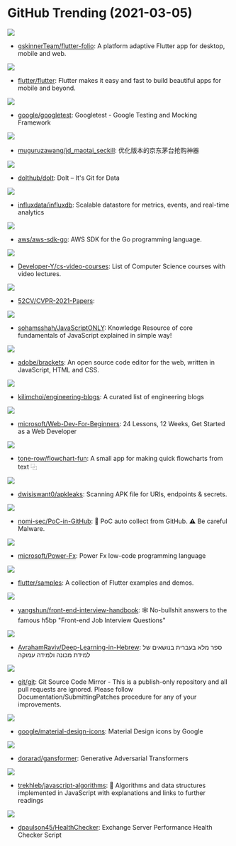 # GitHub Trending (2021-03-05)

![](https://img.shields.io/badge/Dart-New%20289-green?style=flat-square&logo=appveyor)
- [gskinnerTeam/flutter-folio](https://github.com/gskinnerTeam/flutter-folio): A platform adaptive Flutter app for desktop, mobile and web.

![](https://img.shields.io/badge/Dart-New%20329-green?style=flat-square&logo=appveyor)
- [flutter/flutter](https://github.com/flutter/flutter): Flutter makes it easy and fast to build beautiful apps for mobile and beyond.

![](https://img.shields.io/badge/C%2B%2B-New%2087-green?style=flat-square&logo=appveyor)
- [google/googletest](https://github.com/google/googletest): Googletest - Google Testing and Mocking Framework

![](https://img.shields.io/badge/Python-New%2073-green?style=flat-square&logo=appveyor)
- [muguruzawang/jd_maotai_seckill](https://github.com/muguruzawang/jd_maotai_seckill): 优化版本的京东茅台抢购神器

![](https://img.shields.io/badge/Go-New%20249-green?style=flat-square&logo=appveyor)
- [dolthub/dolt](https://github.com/dolthub/dolt): Dolt – It's Git for Data

![](https://img.shields.io/badge/Go-New%20113-green?style=flat-square&logo=appveyor)
- [influxdata/influxdb](https://github.com/influxdata/influxdb): Scalable datastore for metrics, events, and real-time analytics

![](https://img.shields.io/badge/Go-New%2073-green?style=flat-square&logo=appveyor)
- [aws/aws-sdk-go](https://github.com/aws/aws-sdk-go): AWS SDK for the Go programming language.

![](https://img.shields.io/badge/none-New%20492-green?style=flat-square&logo=appveyor)
- [Developer-Y/cs-video-courses](https://github.com/Developer-Y/cs-video-courses): List of Computer Science courses with video lectures.

![](https://img.shields.io/badge/none-New%2073-green?style=flat-square&logo=appveyor)
- [52CV/CVPR-2021-Papers](https://github.com/52CV/CVPR-2021-Papers): 

![](https://img.shields.io/badge/JavaScript-New%2039-green?style=flat-square&logo=appveyor)
- [sohamsshah/JavaScriptONLY](https://github.com/sohamsshah/JavaScriptONLY): Knowledge Resource of core fundamentals of JavaScript explained in simple way!

![](https://img.shields.io/badge/JavaScript-New%20130-green?style=flat-square&logo=appveyor)
- [adobe/brackets](https://github.com/adobe/brackets): An open source code editor for the web, written in JavaScript, HTML and CSS.

![](https://img.shields.io/badge/Ruby-New%20338-green?style=flat-square&logo=appveyor)
- [kilimchoi/engineering-blogs](https://github.com/kilimchoi/engineering-blogs): A curated list of engineering blogs

![](https://img.shields.io/badge/JavaScript-New%20541-green?style=flat-square&logo=appveyor)
- [microsoft/Web-Dev-For-Beginners](https://github.com/microsoft/Web-Dev-For-Beginners): 24 Lessons, 12 Weeks, Get Started as a Web Developer

![](https://img.shields.io/badge/TypeScript-New%20140-green?style=flat-square&logo=appveyor)
- [tone-row/flowchart-fun](https://github.com/tone-row/flowchart-fun): A small app for making quick flowcharts from text ⿻

![](https://img.shields.io/badge/Python-New%20179-green?style=flat-square&logo=appveyor)
- [dwisiswant0/apkleaks](https://github.com/dwisiswant0/apkleaks): Scanning APK file for URIs, endpoints & secrets.

![](https://img.shields.io/badge/none-New%20164-green?style=flat-square&logo=appveyor)
- [nomi-sec/PoC-in-GitHub](https://github.com/nomi-sec/PoC-in-GitHub): 📡 PoC auto collect from GitHub. ⚠️ Be careful Malware.

![](https://img.shields.io/badge/none-New%20295-green?style=flat-square&logo=appveyor)
- [microsoft/Power-Fx](https://github.com/microsoft/Power-Fx): Power Fx low-code programming language

![](https://img.shields.io/badge/Dart-New%2073-green?style=flat-square&logo=appveyor)
- [flutter/samples](https://github.com/flutter/samples): A collection of Flutter examples and demos.

![](https://img.shields.io/badge/JavaScript-New%20154-green?style=flat-square&logo=appveyor)
- [yangshun/front-end-interview-handbook](https://github.com/yangshun/front-end-interview-handbook): 🕸 No-bullshit answers to the famous h5bp "Front-end Job Interview Questions"

![](https://img.shields.io/badge/none-New%2019-green?style=flat-square&logo=appveyor)
- [AvrahamRaviv/Deep-Learning-in-Hebrew](https://github.com/AvrahamRaviv/Deep-Learning-in-Hebrew): ספר מלא בעברית בנושאים של למידת מכונה ולמידה עמוקה

![](https://img.shields.io/badge/C-New%20128-green?style=flat-square&logo=appveyor)
- [git/git](https://github.com/git/git): Git Source Code Mirror - This is a publish-only repository and all pull requests are ignored. Please follow Documentation/SubmittingPatches procedure for any of your improvements.

![](https://img.shields.io/badge/none-New%20125-green?style=flat-square&logo=appveyor)
- [google/material-design-icons](https://github.com/google/material-design-icons): Material Design icons by Google

![](https://img.shields.io/badge/Python-New%2048-green?style=flat-square&logo=appveyor)
- [dorarad/gansformer](https://github.com/dorarad/gansformer): Generative Adversarial Transformers

![](https://img.shields.io/badge/JavaScript-New%20104-green?style=flat-square&logo=appveyor)
- [trekhleb/javascript-algorithms](https://github.com/trekhleb/javascript-algorithms): 📝 Algorithms and data structures implemented in JavaScript with explanations and links to further readings

![](https://img.shields.io/badge/PowerShell-New%2024-green?style=flat-square&logo=appveyor)
- [dpaulson45/HealthChecker](https://github.com/dpaulson45/HealthChecker): Exchange Server Performance Health Checker Script

